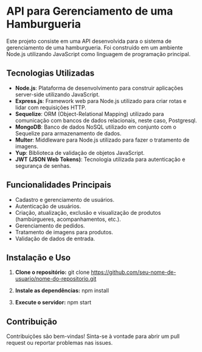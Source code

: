 # API para Gerenciamento de uma Hamburgueria

Este projeto consiste em uma API desenvolvida para o sistema de gerenciamento de uma hamburgueria. Foi construído em um ambiente Node.js utilizando JavaScript como linguagem de programação principal.

## Tecnologias Utilizadas

- **Node.js**: Plataforma de desenvolvimento para construir aplicações server-side utilizando JavaScript.
- **Express.js**: Framework web para Node.js utilizado para criar rotas e lidar com requisições HTTP.
- **Sequelize**: ORM (Object-Relational Mapping) utilizado para comunicação com bancos de dados relacionais, neste caso, Postgresql.
- **MongoDB**: Banco de dados NoSQL utilizado em conjunto com o Sequelize para armazenamento de dados.
- **Multer**: Middleware para Node.js utilizado para fazer o tratamento de imagens.
- **Yup**: Biblioteca de validação de objetos JavaScript.
- **JWT (JSON Web Tokens)**: Tecnologia utilizada para autenticação e segurança de senhas.

## Funcionalidades Principais

- Cadastro e gerenciamento de usuários.
- Autenticação de usuários.
- Criação, atualização, exclusão e visualização de produtos (hambúrgueres, acompanhamentos, etc.).
- Gerenciamento de pedidos.
- Tratamento de imagens para produtos.
- Validação de dados de entrada.

## Instalação e Uso

1. **Clone o repositório:**
git clone https://github.com/seu-nome-de-usuario/nome-do-repositorio.git

2. **Instale as dependências:**
npm install

3. **Execute o servidor:**
npm start

## Contribuição

Contribuições são bem-vindas! Sinta-se à vontade para abrir um pull request ou reportar problemas nas issues.

